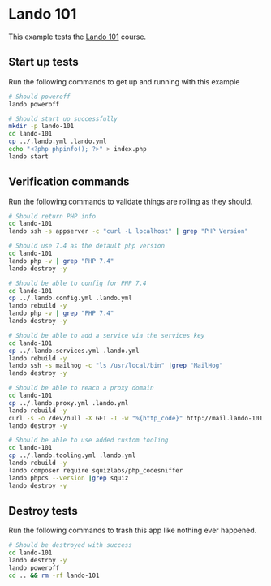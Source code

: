 # Lando 101

This example tests the [Lando 101](https://docs.lando.dev/guides/lando-101/lando-overview.html) course.

## Start up tests

Run the following commands to get up and running with this example

```bash
# Should poweroff
lando poweroff

# Should start up successfully
mkdir -p lando-101
cd lando-101
cp ../.lando.yml .lando.yml
echo "<?php phpinfo(); ?>" > index.php
lando start
```

## Verification commands

Run the following commands to validate things are rolling as they should.

```bash
# Should return PHP info
cd lando-101
lando ssh -s appserver -c "curl -L localhost" | grep "PHP Version"

# Should use 7.4 as the default php version
cd lando-101
lando php -v | grep "PHP 7.4"
lando destroy -y

# Should be able to config for PHP 7.4
cd lando-101
cp ../.lando.config.yml .lando.yml
lando rebuild -y
lando php -v | grep "PHP 7.4"
lando destroy -y

# Should be able to add a service via the services key
cd lando-101
cp ../.lando.services.yml .lando.yml
lando rebuild -y
lando ssh -s mailhog -c "ls /usr/local/bin" |grep "MailHog"
lando destroy -y

# Should be able to reach a proxy domain
cd lando-101
cp ../.lando.proxy.yml .lando.yml
lando rebuild -y
curl -s -o /dev/null -X GET -I -w "%{http_code}" http://mail.lando-101.lndo.site | grep 200
lando destroy -y

# Should be able to use added custom tooling
cd lando-101
cp ../.lando.tooling.yml .lando.yml
lando rebuild -y
lando composer require squizlabs/php_codesniffer
lando phpcs --version |grep squiz
lando destroy -y
```

## Destroy tests

Run the following commands to trash this app like nothing ever happened.

```bash
# Should be destroyed with success
cd lando-101
lando destroy -y
lando poweroff
cd .. && rm -rf lando-101
```
